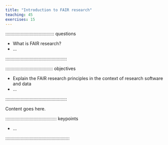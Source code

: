 ```yaml
---
title: "Introduction to FAIR research"
teaching: 45
exercises: 15
---
```


:::::::::::::::::::::::::::::::::::::: questions 

- What is FAIR research?
-  ...

::::::::::::::::::::::::::::::::::::::::::::::::

::::::::::::::::::::::::::::::::::::: objectives

- Explain the FAIR research principles in the context of research software and data
- ...

::::::::::::::::::::::::::::::::::::::::::::::::



Content goes here.





:::::::::::::::::::::::::::::::::::::::: keypoints

- ...

::::::::::::::::::::::::::::::::::::::::::::::::::
